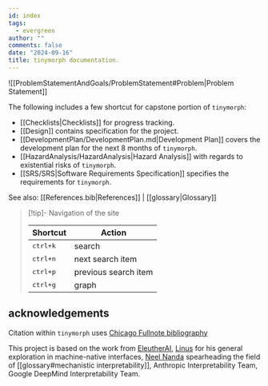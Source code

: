 ```yaml
---
id: index
tags:
  - evergreen
author: ""
comments: false
date: "2024-09-16"
title: tinymorph documentation.
---
```


![[ProblemStatementAndGoals/ProblemStatement#Problem|Problem Statement]]

The following includes a few shortcut for capstone portion of `tinymorph`:

- [[Checklists|Checklists]] for progress tracking.
- [[Design]] contains specification for the project.
- [[DevelopmentPlan/DevelopmentPlan.md|Development Plan]] covers the development plan for the next 8 months of `tinymorph`.
- [[HazardAnalysis/HazardAnalysis|Hazard Analysis]] with regards to existential risks of `tinymorph`.
- [[SRS/SRS|Software Requirements Specification]] specifies the requirements for `tinymorph`.

See also: [[References.bib|References]] | [[glossary|Glossary]]

> [!tip]- Navigation of the site
>
> | Shortcut          | Action               |
> | ----------------- | -------------------- |
> | <kbd>ctrl+k</kbd> | search               |
> | <kbd>ctrl+n</kbd> | next search item     |
> | <kbd>ctrl+p</kbd> | previous search item |
> | <kbd>ctrl+g</kbd> | graph                |

## acknowledgements

Citation within `tinymorph` uses [Chicago Fullnote bibliography](https://citationstyles.org/)

This project is based on the work from [EleutherAI](https://www.eleuther.ai/),
[Linus](https://thesephist.com/) for his general exploration in machine-native interfaces,
[Neel Nanda](https://www.neelnanda.io/about) spearheading the field of [[glossary#mechanistic interpretability]],
Anthropic Interpretability Team, Google DeepMind Interpretability Team.
